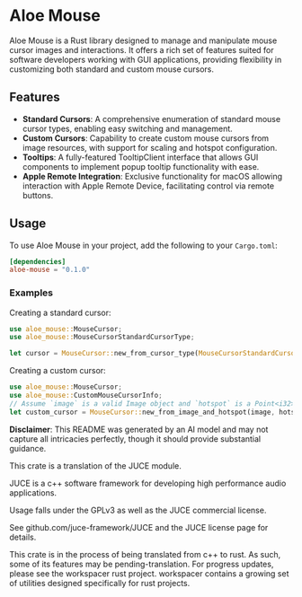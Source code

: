# Aloe Mouse

Aloe Mouse is a Rust library designed to manage and manipulate mouse cursor images and interactions. It offers a rich set of features suited for software developers working with GUI applications, providing flexibility in customizing both standard and custom mouse cursors.

## Features

* **Standard Cursors**: A comprehensive enumeration of standard mouse cursor types, enabling easy switching and management.
* **Custom Cursors**: Capability to create custom mouse cursors from image resources, with support for scaling and hotspot configuration.
* **Tooltips**: A fully-featured TooltipClient interface that allows GUI components to implement popup tooltip functionality with ease.
* **Apple Remote Integration**: Exclusive functionality for macOS allowing interaction with Apple Remote Device, facilitating control via remote buttons.

## Usage

To use Aloe Mouse in your project, add the following to your `Cargo.toml`:

```toml
[dependencies]
aloe-mouse = "0.1.0"
```

### Examples

Creating a standard cursor:

```rust
use aloe_mouse::MouseCursor;
use aloe_mouse::MouseCursorStandardCursorType;

let cursor = MouseCursor::new_from_cursor_type(MouseCursorStandardCursorType::PointingHandCursor);
```

Creating a custom cursor:

```rust
use aloe_mouse::MouseCursor;
use aloe_mouse::CustomMouseCursorInfo;
// Assume `image` is a valid Image object and `hotspot` is a Point<i32>
let custom_cursor = MouseCursor::new_from_image_and_hotspot(image, hotspot_x, hotspot_y);
```

**Disclaimer**: This README was generated by an AI model and may not capture all intricacies perfectly, though it should provide substantial guidance.

This crate is a translation of the JUCE module.

JUCE is a c++ software framework for developing high performance audio applications.

Usage falls under the GPLv3 as well as the JUCE commercial license.

See github.com/juce-framework/JUCE and the JUCE license page for details.

This crate is in the process of being translated from c++ to rust. As such, some of its features may be pending-translation. For progress updates, please see the workspacer rust project. workspacer contains a growing set of utilities designed specifically for rust projects.
